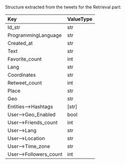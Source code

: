 Structure extracted from the tweets for the Retrieval part:

 Key | ValueType 
 :--- | :---------
 Id_str | str 
 ProgrammingLanguage | str
 Created_at | str 
 Text | str 
 Favorite_count | int 
 Lang | str 
 Coordinates | str 
 Retweet_count | int 
 Place | str 
 Geo | str 
 Entities-->Hashtags | [str] 
 User-->Geo_Enabled | bool 
 User-->Friends_count | int 
 User-->Lang | str 
 User-->Location | str 
 User-->Time_zone | str 
 User-->Followers_count | int 
 
